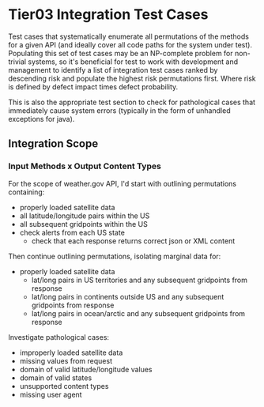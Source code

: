 # Tier03 Integration Test Cases

Test cases that systematically enumerate all permutations of the methods for a given API (and ideally cover all code
paths for the system under test).  Populating this set of test cases may be an NP-complete problem for non-trivial systems,
so it's beneficial for test to work with development and management to identify a list of integration test cases ranked
by descending risk and populate the highest risk permutations first.  Where risk is defined by defect impact times defect probability.

This is also the appropriate test section to check for pathological cases that immediately cause system errors (typically
in the form of unhandled exceptions for java).


## Integration Scope

### Input Methods x Output Content Types

For the scope of weather.gov API, I'd start with outlining permutations containing:
* properly loaded satellite data
* all latitude/longitude pairs within the US
* all subsequent gridpoints within the US
* check alerts from each US state
    * check that each response returns correct json or XML content

Then continue outlining permutations, isolating marginal data for:
* properly loaded satellite data
    * lat/long pairs in US territories and any subsequent gridpoints from response
    * lat/long pairs in continents outside US and any subsequent gridpoints from response
    * lat/long pairs in ocean/arctic and any subsequent gridpoints from response

Investigate pathological cases:
* improperly loaded satellite data
* missing values from request
* domain of valid latitude/longitude values
* domain of valid states
* unsupported content types
* missing user agent
